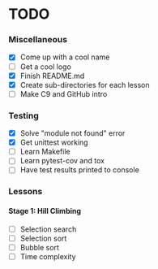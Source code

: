 # TODO

### Miscellaneous
- [x] Come up with a cool name
- [ ] Get a cool logo
- [x] Finish README.md
- [x] Create sub-directories for each lesson
- [ ] Make C9 and GitHub intro

### Testing
- [x] Solve "module not found" error
- [x] Get unittest working
- [ ] Learn Makefile
- [ ] Learn pytest-cov and tox
- [ ] Have test results printed to console

### Lessons
#### Stage 1: Hill Climbing
- [ ] Selection search
- [ ] Selection sort
- [ ] Bubble sort
- [ ] Time complexity
